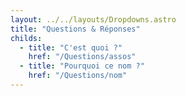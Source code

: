 ```yaml
---
layout: ../../layouts/Dropdowns.astro
title: "Questions & Réponses"
childs:
  - title: "C'est quoi ?"
    href: "/Questions/assos"
  - title: "Pourquoi ce nom ?"
    href: "/Questions/nom"
---
```

